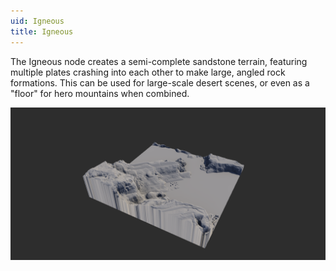 ```yaml
---
uid: Igneous
title: Igneous
---
```


The Igneous node creates a semi-complete sandstone terrain, featuring multiple plates crashing into each other to make large, angled rock formations. This can be used for large-scale desert scenes, or even as a "floor" for hero mountains when combined.

![](/images/ref/Igneous/Igneous.png)
